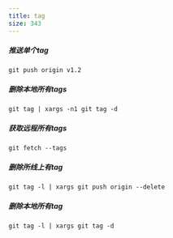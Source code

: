 ```yaml
---
title: tag
size: 343
---
```

##### 推送单个tag
```shell
git push origin v1.2
```
##### 删除本地所有tags
```shell
git tag | xargs -n1 git tag -d
```
##### 获取远程所有tags
```shell
git fetch --tags
```
##### 删除所线上有tag
```shell
git tag -l | xargs git push origin --delete
```
##### 删除本地所有tag
```shell
git tag -l | xargs git tag -d
```
